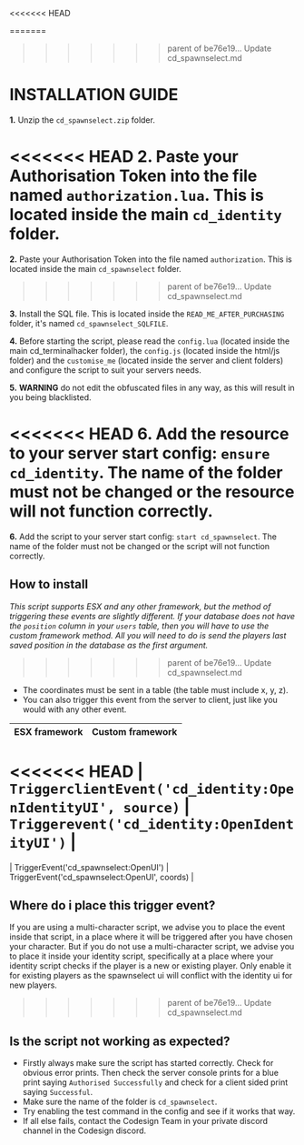 <<<<<<< HEAD


=======
>>>>>>> parent of be76e19... Update cd_spawnselect.md
# INSTALLATION GUIDE
**1.** Unzip the `cd_spawnselect.zip` folder.

<<<<<<< HEAD
**2.** Paste your Authorisation Token into the file named `authorization.lua`. This is located inside the main `cd_identity` folder.
=======
**2.** Paste your Authorisation Token into the file named `authorization`. This is located inside the main `cd_spawnselect` folder.
>>>>>>> parent of be76e19... Update cd_spawnselect.md

**3.** Install the SQL file. This is located inside the `READ_ME_AFTER_PURCHASING` folder, it's named `cd_spawnselect_SQLFILE`.

 **4.** Before starting the script, please read the `config.lua` (located inside the main cd_terminalhacker folder), the `config.js` (located inside the html/js folder) and the `customise_me`  (located inside the server and client folders) and configure the script to suit your servers needs.
 
 **5.** **WARNING** do not edit the obfuscated files in any way, as this will result in you being blacklisted.
 
<<<<<<< HEAD
**6.** Add the resource to your server start config: `ensure cd_identity`. The name of the folder must not be changed or the resource will not function correctly.
=======
 **6.** Add the script to your server start config: `start cd_spawnselect`. The name of the folder must not be changed or the script will not function correctly.

## How to install
*This script supports ESX and any other framework, but the method of triggering these events are slightly different. If your database does not have the `position` column in your `users` table, then you will have to use the custom framework method. All you will need to do is send the players last saved position in the database as the first argument.*
>>>>>>> parent of be76e19... Update cd_spawnselect.md

 - The coordinates must be sent in a table (the table must include x, y, z).
 - You can also trigger this event from the server to client, just like you would with any other event.
 
|  ESX framework| Custom framework |
|--|--|
<<<<<<< HEAD
| `TriggerclientEvent('cd_identity:OpenIdentityUI', source)` | `Triggerevent('cd_identity:OpenIdentityUI')` |
=======
| TriggerEvent('cd_spawnselect:OpenUI') | TriggerEvent('cd_spawnselect:OpenUI', coords) |


## Where do i place this trigger event?
If you are using a multi-character script, we advise you to place the event inside that script, in a place where it will be triggered after you have chosen your character. But if you do not use a multi-character script, we advise you to place it inside your identity script, specifically at a place where your identity script checks if the player is a new or existing player. Only enable it for existing players as the spawnselect ui will conflict with the identity ui for new players.
>>>>>>> parent of be76e19... Update cd_spawnselect.md

## Is the script not working as expected?
- Firstly always make sure the script has started correctly. Check for obvious error prints. Then check the server console prints for a blue print saying `Authorised Successfully` and check for a client sided print saying `Successful`.
- Make sure the name of the folder is `cd_spawnselect`.
- Try enabling the test command in the config and see if it works that way.
- If all else fails, contact the Codesign Team in your private discord channel in the Codesign discord.
